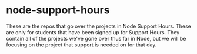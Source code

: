 # node-support-hours
These are the repos that go over the projects in Node Support Hours. These are only for students that have been signed up for Support Hours. They contain all of the projects we've gone over thus far in Node, but we will be focusing on the project that support is needed on for that day.
